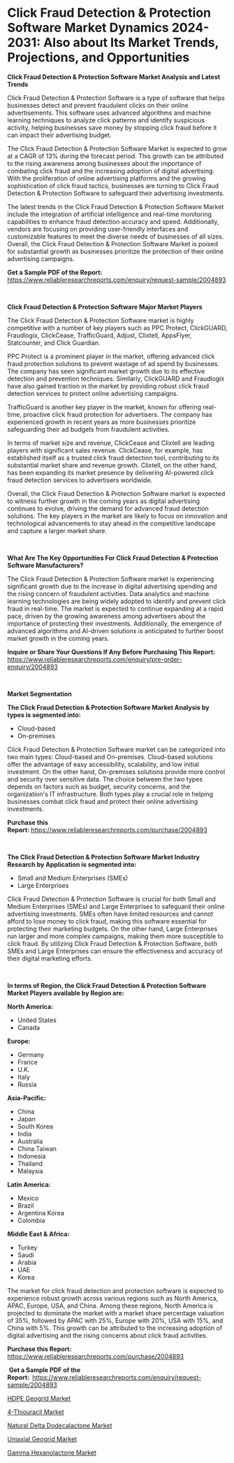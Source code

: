 <p><h1>Click Fraud Detection & Protection Software Market Dynamics 2024-2031: Also about Its Market Trends, Projections, and Opportunities</h1></p><p><strong>Click Fraud Detection & Protection Software Market Analysis and Latest Trends</strong></p>
<p><p>Click Fraud Detection & Protection Software is a type of software that helps businesses detect and prevent fraudulent clicks on their online advertisements. This software uses advanced algorithms and machine learning techniques to analyze click patterns and identify suspicious activity, helping businesses save money by stopping click fraud before it can impact their advertising budget.</p><p>The Click Fraud Detection & Protection Software Market is expected to grow at a CAGR of 13% during the forecast period. This growth can be attributed to the rising awareness among businesses about the importance of combating click fraud and the increasing adoption of digital advertising. With the proliferation of online advertising platforms and the growing sophistication of click fraud tactics, businesses are turning to Click Fraud Detection & Protection Software to safeguard their advertising investments.</p><p>The latest trends in the Click Fraud Detection & Protection Software Market include the integration of artificial intelligence and real-time monitoring capabilities to enhance fraud detection accuracy and speed. Additionally, vendors are focusing on providing user-friendly interfaces and customizable features to meet the diverse needs of businesses of all sizes. Overall, the Click Fraud Detection & Protection Software Market is poised for substantial growth as businesses prioritize the protection of their online advertising campaigns.</p></p>
<p><strong>Get a Sample PDF of the Report:&nbsp;</strong> <a href="https://www.reliableresearchreports.com/enquiry/request-sample/2004893">https://www.reliableresearchreports.com/enquiry/request-sample/2004893</a></p>
<p>&nbsp;</p>
<p><strong>Click Fraud Detection & Protection Software Major Market Players</strong></p>
<p><p>The Click Fraud Detection & Protection Software market is highly competitive with a number of key players such as PPC Protect, ClickGUARD, Fraudlogix, ClickCease, TrafficGuard, Adjust, Clixtell, AppsFlyer, Statcounter, and Click Guardian. </p><p>PPC Protect is a prominent player in the market, offering advanced click fraud protection solutions to prevent wastage of ad spend by businesses. The company has seen significant market growth due to its effective detection and prevention techniques. Similarly, ClickGUARD and Fraudlogix have also gained traction in the market by providing robust click fraud detection services to protect online advertising campaigns.</p><p>TrafficGuard is another key player in the market, known for offering real-time, proactive click fraud protection for advertisers. The company has experienced growth in recent years as more businesses prioritize safeguarding their ad budgets from fraudulent activities.</p><p>In terms of market size and revenue, ClickCease and Clixtell are leading players with significant sales revenue. ClickCease, for example, has established itself as a trusted click fraud detection tool, contributing to its substantial market share and revenue growth. Clixtell, on the other hand, has been expanding its market presence by delivering AI-powered click fraud detection services to advertisers worldwide.</p><p>Overall, the Click Fraud Detection & Protection Software market is expected to witness further growth in the coming years as digital advertising continues to evolve, driving the demand for advanced fraud detection solutions. The key players in the market are likely to focus on innovation and technological advancements to stay ahead in the competitive landscape and capture a larger market share.</p></p>
<p>&nbsp;</p>
<p><strong>What Are The Key Opportunities For Click Fraud Detection & Protection Software Manufacturers?</strong></p>
<p><p>The Click Fraud Detection & Protection Software market is experiencing significant growth due to the increase in digital advertising spending and the rising concern of fraudulent activities. Data analytics and machine learning technologies are being widely adopted to identify and prevent click fraud in real-time. The market is expected to continue expanding at a rapid pace, driven by the growing awareness among advertisers about the importance of protecting their investments. Additionally, the emergence of advanced algorithms and AI-driven solutions is anticipated to further boost market growth in the coming years.</p></p>
<p><strong>Inquire or Share Your Questions If Any Before Purchasing This Report:</strong> <a href="https://www.reliableresearchreports.com/enquiry/pre-order-enquiry/2004893">https://www.reliableresearchreports.com/enquiry/pre-order-enquiry/2004893</a></p>
<p>&nbsp;</p>
<p><strong>Market Segmentation</strong></p>
<p><strong>The Click Fraud Detection & Protection Software Market Analysis by types is segmented into:</strong></p>
<p><ul><li>Cloud-based</li><li>On-premises</li></ul></p>
<p><p>Click Fraud Detection & Protection Software market can be categorized into two main types: Cloud-based and On-premises. Cloud-based solutions offer the advantage of easy accessibility, scalability, and low initial investment. On the other hand, On-premises solutions provide more control and security over sensitive data. The choice between the two types depends on factors such as budget, security concerns, and the organization's IT infrastructure. Both types play a crucial role in helping businesses combat click fraud and protect their online advertising investments.</p></p>
<p><strong>Purchase this Report:&nbsp;</strong><a href="https://www.reliableresearchreports.com/purchase/2004893">https://www.reliableresearchreports.com/purchase/2004893</a></p>
<p>&nbsp;</p>
<p><strong>The Click Fraud Detection & Protection Software Market Industry Research by Application is segmented into:</strong></p>
<p><ul><li>Small and Medium Enterprises (SMEs)</li><li>Large Enterprises</li></ul></p>
<p><p>Click Fraud Detection & Protection Software is crucial for both Small and Medium Enterprises (SMEs) and Large Enterprises to safeguard their online advertising investments. SMEs often have limited resources and cannot afford to lose money to click fraud, making this software essential for protecting their marketing budgets. On the other hand, Large Enterprises run larger and more complex campaigns, making them more susceptible to click fraud. By utilizing Click Fraud Detection & Protection Software, both SMEs and Large Enterprises can ensure the effectiveness and accuracy of their digital marketing efforts.</p></p>
<p>&nbsp;</p>
<p><strong>In terms of Region, the Click Fraud Detection & Protection Software Market Players available by Region are:</strong></p>
<p>
    <p> <strong> North America: </strong>
        <ul>
            <li>United States</li>
            <li>Canada</li>
        </ul>
        </p> 
    <p> <strong> Europe: </strong>
        <ul>
            <li>Germany</li>
            <li>France</li>
            <li>U.K.</li>
            <li>Italy</li>
            <li>Russia</li>
        </ul>
        </p> 
    <p> <strong> Asia-Pacific: </strong>
        <ul>
            <li>China</li>
            <li>Japan</li>
            <li>South Korea</li>
            <li>India</li>
            <li>Australia</li>
            <li>China Taiwan</li>
            <li>Indonesia</li>
            <li>Thailand</li>
            <li>Malaysia</li>
        </ul>
        </p> 
    <p> <strong> Latin America: </strong>
        <ul>
            <li>Mexico</li>
            <li>Brazil</li>
            <li>Argentina Korea</li>
            <li>Colombia</li>
        </ul>
        </p> 
    <p> <strong> Middle East & Africa: </strong>
        <ul>
            <li>Turkey</li>
            <li>Saudi</li>
            <li>Arabia</li>
            <li>UAE</li>
            <li>Korea</li>
        </ul>
    </p>
    </p>
<p><p>The market for click fraud detection and protection software is expected to experience robust growth across various regions such as North America, APAC, Europe, USA, and China. Among these regions, North America is projected to dominate the market with a market share percentage valuation of 35%, followed by APAC with 25%, Europe with 20%, USA with 15%, and China with 5%. This growth can be attributed to the increasing adoption of digital advertising and the rising concerns about click fraud activities.</p></p>
<p><strong>Purchase this Report: </strong><a href="https://www.reliableresearchreports.com/purchase/2004893">https://www.reliableresearchreports.com/purchase/2004893</a></p>
<p>&nbsp;<strong>Get a Sample PDF of the Report:&nbsp;&nbsp;</strong><a href="https://www.reliableresearchreports.com/enquiry/request-sample/2004893">https://www.reliableresearchreports.com/enquiry/request-sample/2004893</a></p>
<p><strong></strong></p>
<p><p><a href="https://view.publitas.com/reportprime-1/hdpe-geogrid-market-offer-valuable-insights-into-market-size-market-share-market-trends-and-projections-spanning-from-2024-to-2031/">HDPE Geogrid Market</a></p><p><a href="https://spotless-saver-8fd.notion.site/4-Thiouracil-Market-Size-Share-Trends-Analysis-Report-By-Application-Regional-Outlook-Competiti-836aa60dc59b4401b28b92d90d6b72c5">4-Thiouracil Market</a></p><p><a href="https://frill-swim-3cd.notion.site/Natural-Delta-Dodecalactone-Market-Size-and-Growth-Market-Segmentation-Regional-and-Country-Breakd-5f2f3257234d46bf965d860cae32328d">Natural Delta Dodecalactone Market</a></p><p><a href="https://view.publitas.com/reportprime-1/uniaxial-geogrid-market-research-report-provides-critical-insights-that-can-help-shape-business-development-and-investment-strategies/">Uniaxial Geogrid Market</a></p><p><a href="https://cautious-neon-760.notion.site/Gamma-Hexanolactone-Market-Furnish-Information-about-Market-Size-Market-Share-Market-Dynamics-and-9c13444098554737b31f57b5bdf035fd">Gamma Hexanolactone Market</a></p></p>